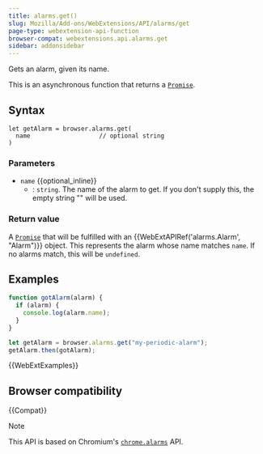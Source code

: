 ```yaml
---
title: alarms.get()
slug: Mozilla/Add-ons/WebExtensions/API/alarms/get
page-type: webextension-api-function
browser-compat: webextensions.api.alarms.get
sidebar: addonsidebar
---
```


Gets an alarm, given its name.

This is an asynchronous function that returns a [`Promise`](/en-US/docs/Web/JavaScript/Reference/Global_Objects/Promise).

## Syntax

```js-nolint
let getAlarm = browser.alarms.get(
  name                   // optional string
)
```

### Parameters

- `name` {{optional_inline}}
  - : `string`. The name of the alarm to get. If you don't supply this, the empty string "" will be used.

### Return value

A [`Promise`](/en-US/docs/Web/JavaScript/Reference/Global_Objects/Promise) that will be fulfilled with an {{WebExtAPIRef('alarms.Alarm', "Alarm")}} object. This represents the alarm whose name matches `name`. If no alarms match, this will be `undefined`.

## Examples

```js
function gotAlarm(alarm) {
  if (alarm) {
    console.log(alarm.name);
  }
}

let getAlarm = browser.alarms.get("my-periodic-alarm");
getAlarm.then(gotAlarm);
```

{{WebExtExamples}}

## Browser compatibility

{{Compat}}

> [!NOTE]
> This API is based on Chromium's [`chrome.alarms`](https://developer.chrome.com/docs/extensions/reference/api/alarms) API.
